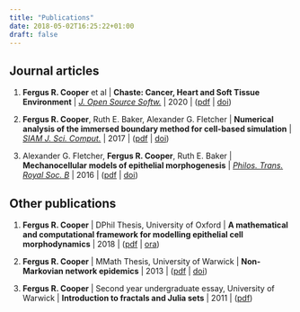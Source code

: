```yaml
---
title: "Publications"
date: 2018-05-02T16:25:22+01:00
draft: false
---
```


## Journal articles

1. **Fergus R. Cooper** et al | **Chaste: Cancer, Heart and Soft Tissue Environment** | [*J. Open Source Softw.*](https://joss.theoj.org/) | 2020 | ([pdf](2020Cooper_ChasteJOSS.pdf) | [doi](https://doi.org/10.21105/joss.01848))

1. **Fergus R. Cooper**, Ruth E. Baker, Alexander G. Fletcher | **Numerical analysis of the immersed boundary method for cell-based simulation** | [*SIAM J. Sci. Comput.*](https://www.siam.org/Publications/Journals/SIAM-Journal-on-Scientific-Computing-SISC) | 2017 | ([pdf](2017Cooper_ImmersedBoundary.pdf) | [doi](https://doi.org/10.1137/16M1092246))

1. Alexander G. Fletcher, **Fergus R. Cooper**, Ruth E. Baker | **Mechanocellular models of epithelial morphogenesis** | [*Philos. Trans. Royal Soc. B*](https://royalsocietypublishing.org/journal/rstb) | 2016 | ([pdf](2016Fletcher_MechanocellularModels.pdf) | [doi](https://doi.org/10.1098/rstb.2015.0519))

## Other publications

1. **Fergus R. Cooper** | DPhil Thesis, University of Oxford | **A mathematical and computational framework for modelling epithelial cell morphodynamics** | 2018 | ([pdf](2018Cooper_DPhilThesis.pdf) | [ora](https://ora.ox.ac.uk/objects/uuid:1d8c7a1f-931e-464a-8a4b-1eea41f69906))

1. **Fergus R. Cooper** | MMath Thesis, University of Warwick | **Non-Markovian network epidemics** | 2013 | ([pdf](2013Cooper_MMathThesis_NonMarkovian.pdf) | [doi](https://doi.org/10.5281/zenodo.3250895))

1. **Fergus R. Cooper** | Second year undergraduate essay, University of Warwick | **Introduction to fractals and Julia sets** | 2011 | ([pdf](2011Cooper_IntroductionToFractals.pdf))
